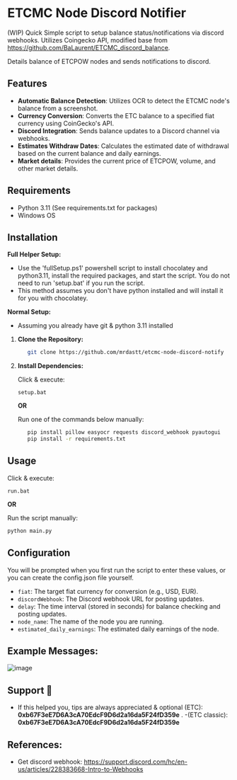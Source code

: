# ETCMC Node Discord Notifier
(WIP) Quick Simple script to setup balance status/notifications via discord webhooks. Utilizes Coingecko API, modified base from https://github.com/BaLaurent/ETCMC_discord_balance.

Details balance of ETCPOW nodes and sends notifications to discord.
## Features

- **Automatic Balance Detection**: Utilizes OCR to detect the ETCMC node's balance from a screenshot.
- **Currency Conversion**: Converts the ETC balance to a specified fiat currency using CoinGecko's API.
- **Discord Integration**: Sends balance updates to a Discord channel via webhooks.
- **Estimates Withdraw Dates**: Calculates the estimated date of withdrawal based on the current balance and daily earnings.
- **Market details**: Provides the current price of ETCPOW, volume, and other market details.

## Requirements

- Python 3.11 (See requirements.txt for packages)
- Windows OS

## Installation 

**Full Helper Setup:**
   - Use the 'fullSetup.ps1' powershell script to install chocolatey and python3.11, install the required packages, and start the script. You do not need to run 'setup.bat' if you run the script.
   - This method assumes you don't have python installed and will install it for you with chocolatey.

**Normal Setup:**
   - Assuming you already have git & python 3.11 installed
1. **Clone the Repository:**
   ```bash
      git clone https://github.com/mrdastt/etcmc-node-discord-notify
   ```

2. **Install Dependencies:**

   Click & execute:
   ```
   setup.bat
   ```

      **OR** 
      
   Run one of the commands below manually:
   ```bash
      pip install pillow easyocr requests discord_webhook pyautogui
      pip install -r requirements.txt
   ```


## Usage
Click & execute:
```
run.bat
```
**OR**

Run the script manually:
```bash
python main.py
```

## Configuration
You will be prompted when you first run the script to enter these values, or you can create the config.json file yourself.
- `fiat`: The target fiat currency for conversion (e.g., USD, EUR).
- `discordWebhook`: The Discord webhook URL for posting updates.
- `delay`: The time interval (stored in seconds) for balance checking and posting updates.
- `node_name`: The name of the node you are running.
- `estimated_daily_earnings`: The estimated daily earnings of the node.

## Example Messages:
![image](https://github.com/mrdastt/etcmc-node-discord-notify/assets/16753981/793a5706-fc75-4be9-b8f9-3c9c8e814e0b)




## Support 🍵
- If this helped you, tips are always appreciated & optional (ETC):  **0xb67F3eE7D6A3cA70EdcF9D6d2a16da5F24fD359e**                                                 .
-(ETC classic):  **0xb67F3eE7D6A3cA70EdcF9D6d2a16da5F24fD359e**

## References:
- Get discord webhook: https://support.discord.com/hc/en-us/articles/228383668-Intro-to-Webhooks
